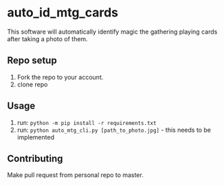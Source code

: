 # auto_id_mtg_cards
This software will automatically identify magic the gathering playing cards after taking a photo of them.

## Repo setup
1) Fork the repo to your account.
2) clone repo

## Usage
1) run: ```python -m pip install -r requirements.txt```
2) run: ```python auto_mtg_cli.py [path_to_photo.jpg]``` - this needs to be implemented

## Contributing
Make pull request from personal repo to master.
